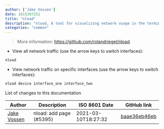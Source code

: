 ```yaml
---
author: ['Jake Vossen']
date: 1615397252
title: "nload"
description: "nload, A tool for visualizing network usage in the terminal."
categories: "common"
---
```

> More information: <https://github.com/rolandriegel/nload>.

- View all network traffic (use the arrow keys to switch interfaces):

```bash
nload
```

- View network traffic on specific interfaces (use the arrow keys to switch interfaces):

```bash
nload device interface_one interface_two
```
List of changes to this documentation


Author | Description | ISO 8601 Date | GitHub link
------|-----|-----|-----
[Jake Vossen](mailto:jake@vossen.dev) | nload: add page (#5395) | 2021-03-10T18:27:32 | [baae36eb46eb](https://github.com/tldr-pages/tldr/commit/baae36eb46eb0679fea126a21fed08821c5e5dd0)

